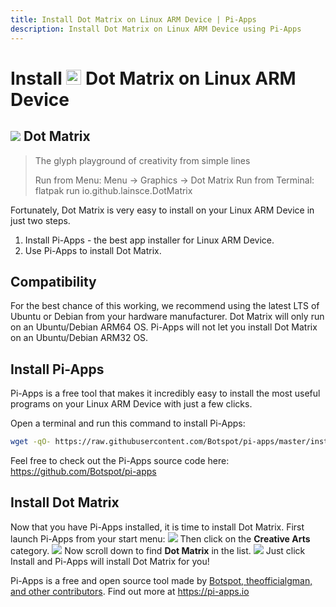 ```yaml
---
title: Install Dot Matrix on Linux ARM Device | Pi-Apps
description: Install Dot Matrix on Linux ARM Device using Pi-Apps
---
```

<div class="simple-install-content content">

# Install <img src="/img/app-icons/Dot Matrix/icon-64.png" height=24> Dot Matrix on Linux ARM Device

## <img src="/img/app-icons/Dot Matrix/icon-64.png"> Dot Matrix
> The glyph playground of creativity from simple lines
> 
> Run from Menu: Menu -> Graphics -> Dot Matrix
> Run from Terminal: flatpak run io.github.lainsce.DotMatrix

Fortunately, Dot Matrix is very easy to install on your Linux ARM Device in just two steps.
1. Install Pi-Apps - the best app installer for Linux ARM Device.
2. Use Pi-Apps to install Dot Matrix.
</div>
<div class="simple-install-content content">

## Compatibility
For the best chance of this working, we recommend using the latest LTS of Ubuntu or Debian from your hardware manufacturer.
Dot Matrix will only run on an Ubuntu/Debian ARM64 OS. Pi-Apps will not let you install Dot Matrix on an Ubuntu/Debian ARM32 OS.
</div>
<div class="simple-install-content content">

## Install Pi-Apps

Pi-Apps is a free tool that makes it incredibly easy to install the most useful programs on your Linux ARM Device with just a few clicks.

Open a terminal and run this command to install Pi-Apps:
```bash
wget -qO- https://raw.githubusercontent.com/Botspot/pi-apps/master/install | bash
```
Feel free to check out the Pi-Apps source code here: https://github.com/Botspot/pi-apps
</div>
<div class="simple-install-content content">

## Install Dot Matrix

Now that you have Pi-Apps installed, it is time to install Dot Matrix.
First launch Pi-Apps from your start menu:
<img src="/img/start-menu.png">
Then click on the <b>Creative Arts</b> category.
<img src="/img/category-selections/Creative Arts.png">
Now scroll down to find <b>Dot Matrix</b> in the list.
<img src="/img/app-icons/Dot Matrix/app-selection.png">
Just click Install and Pi-Apps will install Dot Matrix for you!
</div>
<div class="simple-install-content content">

Pi-Apps is a free and open source tool made by [Botspot, theofficialgman, and other contributors](/about/#contributors). Find out more at https://pi-apps.io
</div>
